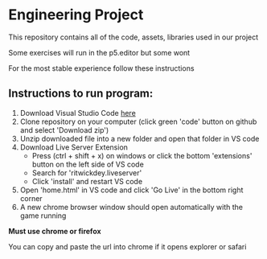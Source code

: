 # Engineering Project
This repository contains all of the code, assets, libraries used in our project  

Some exercises will run in the p5.editor but some wont

For the most stable experience follow these instructions

## Instructions to run program:
 1. Download Visual Studio Code [here](https://code.visualstudio.com/Download)
 1. Clone repository on your computer (click green 'code' button on github and select 'Download zip')
 1. Unzip downloaded file into a new folder and open that folder in VS code
 1. Download Live Server Extension
    * Press (ctrl + shift + x) on windows or click the bottom 'extensions' button on the left side of VS code  
    * Search for 'ritwickdey.liveserver'
    * Click 'install' and restart VS code
 1. Open 'home.html' in VS code and click 'Go Live' in the bottom right corner
 1. A new chrome browser window should open automatically with the game running 
 
 **Must use chrome or firefox**
 
 You can copy and paste the url into chrome if it opens explorer or safari
